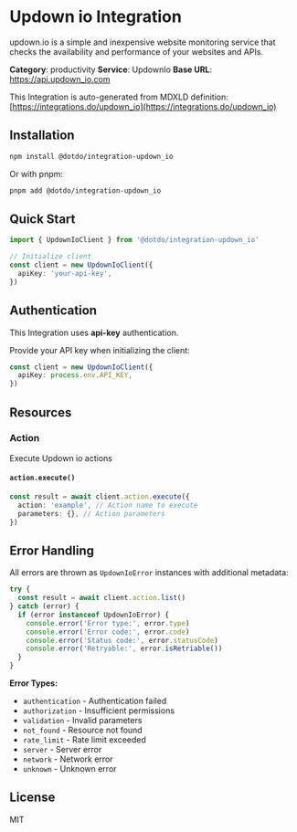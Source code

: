 # Updown io Integration

updown.io is a simple and inexpensive website monitoring service that checks the availability and performance of your websites and APIs.

**Category**: productivity
**Service**: UpdownIo
**Base URL**: https://api.updown_io.com

This Integration is auto-generated from MDXLD definition: [https://integrations.do/updown_io](https://integrations.do/updown_io)

## Installation

```bash
npm install @dotdo/integration-updown_io
```

Or with pnpm:

```bash
pnpm add @dotdo/integration-updown_io
```

## Quick Start

```typescript
import { UpdownIoClient } from '@dotdo/integration-updown_io'

// Initialize client
const client = new UpdownIoClient({
  apiKey: 'your-api-key',
})
```

## Authentication

This Integration uses **api-key** authentication.

Provide your API key when initializing the client:

```typescript
const client = new UpdownIoClient({
  apiKey: process.env.API_KEY,
})
```

## Resources

### Action

Execute Updown io actions

#### `action.execute()`

```typescript
const result = await client.action.execute({
  action: 'example', // Action name to execute
  parameters: {}, // Action parameters
})
```

## Error Handling

All errors are thrown as `UpdownIoError` instances with additional metadata:

```typescript
try {
  const result = await client.action.list()
} catch (error) {
  if (error instanceof UpdownIoError) {
    console.error('Error type:', error.type)
    console.error('Error code:', error.code)
    console.error('Status code:', error.statusCode)
    console.error('Retryable:', error.isRetriable())
  }
}
```

**Error Types:**

- `authentication` - Authentication failed
- `authorization` - Insufficient permissions
- `validation` - Invalid parameters
- `not_found` - Resource not found
- `rate_limit` - Rate limit exceeded
- `server` - Server error
- `network` - Network error
- `unknown` - Unknown error

## License

MIT
